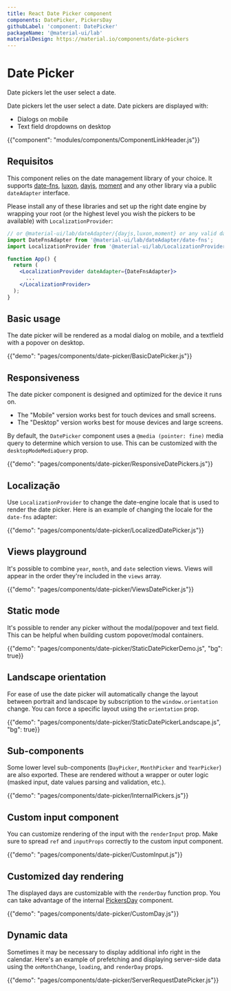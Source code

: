 ```yaml
---
title: React Date Picker component
components: DatePicker, PickersDay
githubLabel: 'component: DatePicker'
packageName: '@material-ui/lab'
materialDesign: https://material.io/components/date-pickers
---
```


# Date Picker

<p class="description">Date pickers let the user select a date.</p>

Date pickers let the user select a date. Date pickers are displayed with:

- Dialogs on mobile
- Text field dropdowns on desktop

{{"component": "modules/components/ComponentLinkHeader.js"}}

## Requisitos

This component relies on the date management library of your choice. It supports [date-fns](https://date-fns.org/), [luxon](https://moment.github.io/luxon/), [dayjs](https://github.com/iamkun/dayjs), [moment](https://momentjs.com/) and any other library via a public `dateAdapter` interface.

Please install any of these libraries and set up the right date engine by wrapping your root (or the highest level you wish the pickers to be available) with `LocalizationProvider`:

```jsx
// or @material-ui/lab/dateAdapter/{dayjs,luxon,moment} or any valid date-io adapter
import DateFnsAdapter from '@material-ui/lab/dateAdapter/date-fns';
import LocalizationProvider from '@material-ui/lab/LocalizationProvider';

function App() {
  return (
    <LocalizationProvider dateAdapter={DateFnsAdapter}>
      ...
    </LocalizationProvider>
  );
}
```

## Basic usage

The date picker will be rendered as a modal dialog on mobile, and a textfield with a popover on desktop.

{{"demo": "pages/components/date-picker/BasicDatePicker.js"}}

## Responsiveness

The date picker component is designed and optimized for the device it runs on.

- The "Mobile" version works best for touch devices and small screens.
- The "Desktop" version works best for mouse devices and large screens.

By default, the `DatePicker` component uses a `@media (pointer: fine)` media query to determine which version to use. This can be customized with the `desktopModeMediaQuery` prop.

{{"demo": "pages/components/date-picker/ResponsiveDatePickers.js"}}

## Localização

Use `LocalizationProvider` to change the date-engine locale that is used to render the date picker. Here is an example of changing the locale for the `date-fns` adapter:

{{"demo": "pages/components/date-picker/LocalizedDatePicker.js"}}

## Views playground

It's possible to combine `year`, `month`, and `date` selection views. Views will appear in the order they're included in the `views` array.

{{"demo": "pages/components/date-picker/ViewsDatePicker.js"}}

## Static mode

It's possible to render any picker without the modal/popover and text field. This can be helpful when building custom popover/modal containers.

{{"demo": "pages/components/date-picker/StaticDatePickerDemo.js", "bg": true}}

## Landscape orientation

For ease of use the date picker will automatically change the layout between portrait and landscape by subscription to the `window.orientation` change. You can force a specific layout using the `orientation` prop.

{{"demo": "pages/components/date-picker/StaticDatePickerLandscape.js", "bg": true}}

## Sub-components

Some lower level sub-components (`DayPicker`, `MonthPicker` and `YearPicker`) are also exported. These are rendered without a wrapper or outer logic (masked input, date values parsing and validation, etc.).

{{"demo": "pages/components/date-picker/InternalPickers.js"}}

## Custom input component

You can customize rendering of the input with the `renderInput` prop. Make sure to spread `ref` and `inputProps` correctly to the custom input component.

{{"demo": "pages/components/date-picker/CustomInput.js"}}

## Customized day rendering

The displayed days are customizable with the `renderDay` function prop. You can take advantage of the internal [PickersDay](/api/pickers-day) component.

{{"demo": "pages/components/date-picker/CustomDay.js"}}

## Dynamic data

Sometimes it may be necessary to display additional info right in the calendar. Here's an example of prefetching and displaying server-side data using the `onMonthChange`, `loading`, and `renderDay` props.

{{"demo": "pages/components/date-picker/ServerRequestDatePicker.js"}}
